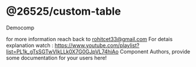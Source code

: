 @26525/custom-table
===============================================
Democomp

for more information reach back to rohitcet33@gmail.com
For detais explanation watch : https://www.youtube.com/playlist?list=PL1k_gTsSGTwVIkLLk0X7G0GJpVL74hiAo
Component Authors, provide some documentation for your users here!